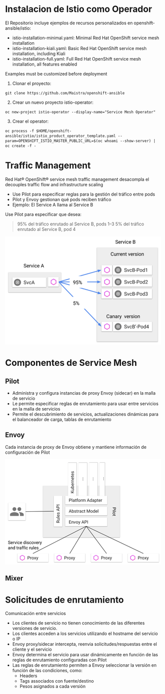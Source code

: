 # Instalacion de Istio como Operador


El Repositorio incluye ejemplos de recursos personalizados en openshift-ansible/istio:

* istio-installation-minimal.yaml: Minimal Red Hat OpenShift service mesh installation
* istio-installation-kiali.yaml: Basic Red Hat OpenShift service mesh installation, including Kiali
* istio-installation-full.yaml: Full Red Hat OpenShift service mesh installation, all features enabled

Examples must be customized before deployment

1. Clonar el proyecto:
```
git clone https://github.com/Maistra/openshift-ansible
```
2. Crear un nuevo proyecto istio-operator:
```
oc new-project istio-operator --display-name="Service Mesh Operator"
```
3. Crear el operator:
```
oc process -f $HOME/openshift-ansible/istio/istio_product_operator_template.yaml --param=OPENSHIFT_ISTIO_MASTER_PUBLIC_URL=$(oc whoami --show-server) | oc create -f -
```



# Traffic Management

Red Hat® OpenShift® service mesh traffic management desacompla el decouples traffic flow and infrastructure scaling

* Use Pilot para especificar reglas para la gestión del tráfico entre pods
* Pilot y Envoy gestionan qué pods reciben tráfico
* Ejemplo: El Service A llama al Service B

Use Pilot para especificar que desea:
> 95% del tráfico enrutado al Service B, pods 1–3
> 5% del tráfico enrutado al Service B, pod 4

![Ref](tm01.png)



# Componentes de Service Mesh
## Pilot

* Administra y configura instancias de proxy Envoy (sidecar) en la malla de servicio
* Le permite especificar reglas de enrutamiento para usar entre servicios en la malla de servicios
* Permite el descubrimiento de servicios, actualizaciones dinámicas para el balanceador de carga, tablas de enrutamiento

## Envoy
Cada instancia de proxy de Envoy obtiene y mantiene información de configuración de Pilot

![Ref](tm02.png)


## Mixer

# Solicitudes de enrutamiento
Comunicación entre servicios
+ Los clientes de servicio no tienen conocimiento de las diferentes versiones de servicio.
+ Los clientes acceden a los servicios utilizando el hostname del servicio o IP
+ Envoy proxy/sidecar intercepta, reenvia solicitudes/respuestas entre el cliente y el servicio
+ Envoy determina el servicio para usar dinámicamente en función de las reglas de enrutamiento configuradas con Pilot
+ Las reglas de enrutamiento permiten a Envoy seleccionar la versión en función de las condiciones, como:
   + Headers
   + Tags associados con fuente/destino
   + Pesos asignados a cada versión
